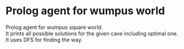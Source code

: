 # Prolog agent for wumpus world
Prolog agent for wumpus square world.  
It prints all possible solutions for the given cave including optimal one.  
It uses DFS for finding the way.
